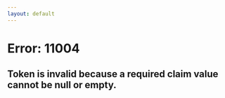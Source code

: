 ```yaml
---
layout: default
---
```


# Error: 11004
## Token is invalid because a required claim value cannot be null or empty.
